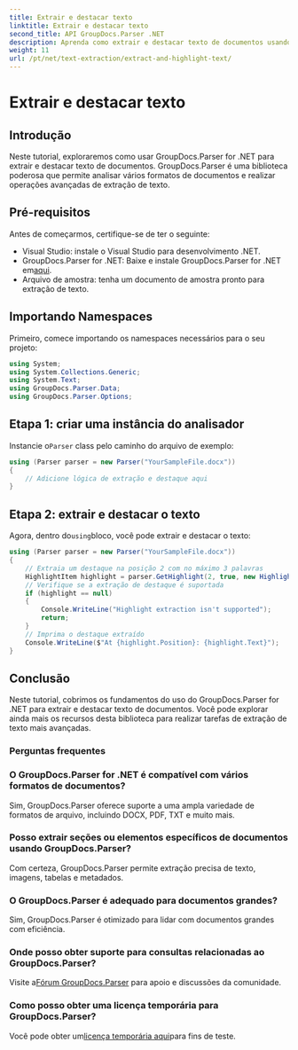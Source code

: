 ```yaml
---
title: Extrair e destacar texto
linktitle: Extrair e destacar texto
second_title: API GroupDocs.Parser .NET
description: Aprenda como extrair e destacar texto de documentos usando GroupDocs.Parser for .NET. Etapas fáceis para extração eficiente de texto em seus projetos .NET.
weight: 11
url: /pt/net/text-extraction/extract-and-highlight-text/
---
```


# Extrair e destacar texto

## Introdução
Neste tutorial, exploraremos como usar GroupDocs.Parser for .NET para extrair e destacar texto de documentos. GroupDocs.Parser é uma biblioteca poderosa que permite analisar vários formatos de documentos e realizar operações avançadas de extração de texto.
## Pré-requisitos
Antes de começarmos, certifique-se de ter o seguinte:
- Visual Studio: instale o Visual Studio para desenvolvimento .NET.
-  GroupDocs.Parser for .NET: Baixe e instale GroupDocs.Parser for .NET em[aqui](https://releases.groupdocs.com/parser/net/).
- Arquivo de amostra: tenha um documento de amostra pronto para extração de texto.

## Importando Namespaces
Primeiro, comece importando os namespaces necessários para o seu projeto:
```csharp
using System;
using System.Collections.Generic;
using System.Text;
using GroupDocs.Parser.Data;
using GroupDocs.Parser.Options;
```
## Etapa 1: criar uma instância do analisador
 Instancie o`Parser` class pelo caminho do arquivo de exemplo:
```csharp
using (Parser parser = new Parser("YourSampleFile.docx"))
{
    // Adicione lógica de extração e destaque aqui
}
```
## Etapa 2: extrair e destacar o texto
 Agora, dentro do`using`bloco, você pode extrair e destacar o texto:
```csharp
using (Parser parser = new Parser("YourSampleFile.docx"))
{
    // Extraia um destaque na posição 2 com no máximo 3 palavras
    HighlightItem highlight = parser.GetHighlight(2, true, new HighlightOptions(3));
    // Verifique se a extração de destaque é suportada
    if (highlight == null)
    {
        Console.WriteLine("Highlight extraction isn't supported");
        return;
    }
    // Imprima o destaque extraído
    Console.WriteLine($"At {highlight.Position}: {highlight.Text}");
}
```

## Conclusão
Neste tutorial, cobrimos os fundamentos do uso do GroupDocs.Parser for .NET para extrair e destacar texto de documentos. Você pode explorar ainda mais os recursos desta biblioteca para realizar tarefas de extração de texto mais avançadas.

### Perguntas frequentes
### O GroupDocs.Parser for .NET é compatível com vários formatos de documentos?
Sim, GroupDocs.Parser oferece suporte a uma ampla variedade de formatos de arquivo, incluindo DOCX, PDF, TXT e muito mais.
### Posso extrair seções ou elementos específicos de documentos usando GroupDocs.Parser?
Com certeza, GroupDocs.Parser permite extração precisa de texto, imagens, tabelas e metadados.
### O GroupDocs.Parser é adequado para documentos grandes?
Sim, GroupDocs.Parser é otimizado para lidar com documentos grandes com eficiência.
### Onde posso obter suporte para consultas relacionadas ao GroupDocs.Parser?
 Visite a[Fórum GroupDocs.Parser](https://forum.groupdocs.com/c/parser/17) para apoio e discussões da comunidade.
### Como posso obter uma licença temporária para GroupDocs.Parser?
 Você pode obter um[licença temporária aqui](https://purchase.groupdocs.com/temporary-license/)para fins de teste.